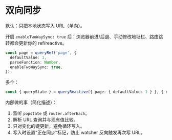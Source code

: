 # 双向同步

默认：只把本地状态写入 URL（单向）。

开启 `enableTwoWaySync: true` 后：浏览器前进/后退、手动修改地址栏、路由跳转都会更新你的 ref/reactive。

```ts
const page = queryRef('page', {
  defaultValue: 1,
  parseFunction: Number,
  enableTwoWaySync: true,
});
```

多个：

```ts
const { queryState } = queryReactive({ page: { defaultValue: 1 } }, { enableTwoWaySync: true });
```

内部做的事（简化描述）：

1. 监听 `popstate` 或 `router.afterEach`。
2. 解析 URL 查询并与现有值比较。
3. 只对变化的键更新，避免循环写入。
4. 写入时设置“正在同步”标记，防止 watcher 反向触发再次写 URL。

